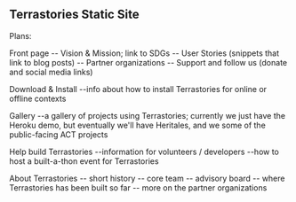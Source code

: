 ## Terrastories Static Site

Plans:

Front page
-- Vision & Mission; link to SDGs
-- User Stories (snippets that link to blog posts)
-- Partner organizations
-- Support and follow us (donate and social media links)

Download & Install
--info about how to install Terrastories for online or offline contexts

Gallery
--a gallery of projects using Terrastories; currently we just have the Heroku demo, but eventually we'll have Heritales, and we some of the public-facing ACT projects

Help build Terrastories
--information for volunteers / developers
--how to host a built-a-thon event for Terrastories

About Terrastories
-- short history
-- core team
-- advisory board
-- where Terrastories has been built so far
-- more on the partner organizations

